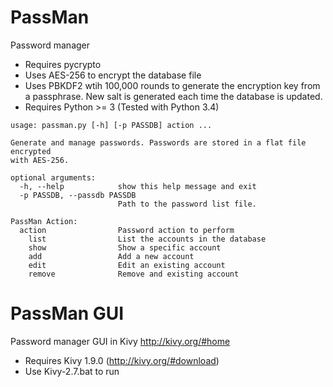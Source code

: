 # PassMan
Password manager

 - Requires pycrypto
 - Uses AES-256 to encrypt the database file
 - Uses PBKDF2 wtih 100,000 rounds to generate the encryption key from a passphrase. New salt is generated each time the database is updated.
 - Requires Python >= 3 (Tested with Python 3.4)
```
usage: passman.py [-h] [-p PASSDB] action ...

Generate and manage passwords. Passwords are stored in a flat file encrypted
with AES-256.

optional arguments:
  -h, --help            show this help message and exit
  -p PASSDB, --passdb PASSDB
                        Path to the password list file.

PassMan Action:
  action                Password action to perform
    list                List the accounts in the database
    show                Show a specific account
    add                 Add a new account
    edit                Edit an existing account
    remove              Remove and existing account
```

# PassMan GUI
Password manager GUI in Kivy http://kivy.org/#home

 - Requires Kivy 1.9.0 (http://kivy.org/#download)
 - Use Kivy-2.7.bat to run
